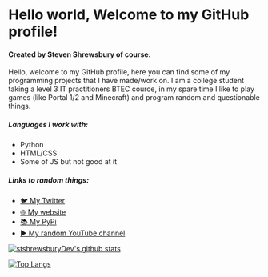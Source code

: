# Hello world, Welcome to my GitHub profile!
#### Created by Steven Shrewsbury of course.

Hello, welcome to my GitHub profile, here you can find some of my programming projects that I have made/work on.
I am a college student taking a level 3 IT practitioners BTEC cource, in my spare time I like to play games (like Portal 1/2 and Minecraft) and program random and questionable things.

##### Languages I work with:
 - Python
 - HTML/CSS
 - Some of JS but not good at it

##### Links to random things:
 - [🐦 My Twitter](https://twitter.com/stshrewsburyDev)
 - [🌐 My website](https://stshrewsbury.dev/)
 - [📚 My PyPi](https://pypi.org/user/stshrewsburyDev/)
 - [▶ My random YouTube channel](https://www.youtube.com/channel/UCF0Sr35aWFmdrbnXPF7KXfw)
 
[![stshrewsburyDev's github stats](https://github-readme-stats.vercel.app/api?username=stshrewsburyDev&show_icons=true&theme=radical)](https://github.com/anuraghazra/github-readme-stats)

[![Top Langs](https://github-readme-stats.vercel.app/api/top-langs/?username=stshrewsburyDev&layout=compact&theme=radical)](https://github.com/anuraghazra/github-readme-stats)
